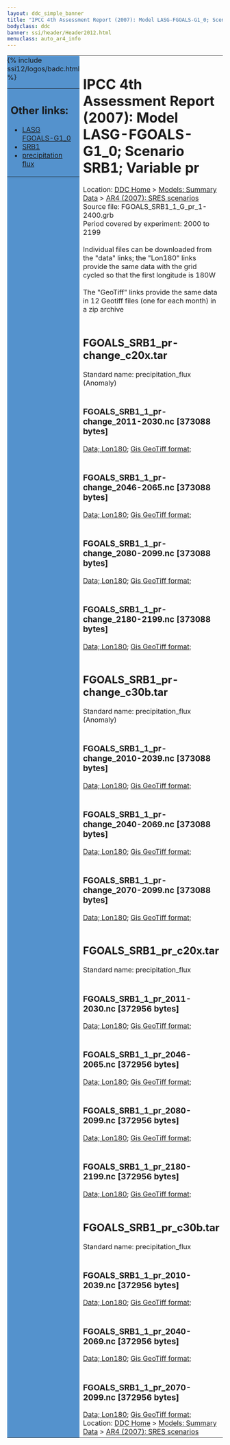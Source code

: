 ```yaml
---
layout: ddc_simple_banner
title: "IPCC 4th Assessment Report (2007): Model LASG-FGOALS-G1_0; Scenario SRB1; Variable pr"
bodyclass: ddc
banner: ssi/header/Header2012.html
menuclass: auto_ar4_info
---
```



<table width="100%" border="0" cellspacing="0" cellpadding="0" style="border-collapse: collapse;">
<tr style="margin:0;padding:0;border:0;">
<td style="margin:0;padding:0;border:0;height:1pt;width:150pt;background:#5492CD;" valign="top" >

<div id="lh-col2" class="auto_ar4_info">
<table class="menumain" bgcolor="#5492CD" cellspacing="0" width="100%" border="0">
<tr><td>
<h2> Other links:</h2>
<ul>
<li><a href="/auto/ar4/model-LASG-FGOALS-G1_0.html">LASG<br/>FGOALS-G1_0</a></li>
<li><a href="/auto/ar4/scenario-SRB1.html">SRB1</a></li>
<li><a href="/auto/ar4/var-precipitation_flux.html">precipitation flux</a></li>
</ul>
</td></tr>
{% include ssi12/logos/badc.html %}
</table>
</div>
</td>
<td><h1>IPCC 4th Assessment Report (2007): Model LASG-FGOALS-G1_0; Scenario SRB1; Variable pr</h1>

<!-- Breadcrumb1 -->
<div id="breadcrumb1" align="left">
Location: <a href="/index.html">DDC Home</a> > <a href="/sim/gcm_clim/">Models: Summary Data</a>
> <a href="/sim/gcm_clim/SRES_AR4/index.html">AR4 (2007): SRES scenarios</a>
</div>
<!-- End of Breadcrumb1 -->Source file: FGOALS_SRB1_1_G_pr_1-2400.grb
<br/>
Period covered by experiment: 2000 to 2199<br/>
<br/>Individual files can be downloaded from the "data" links; the "Lon180" links provide the same data
         with the grid cycled so that the first longitude is 180W<br/>
<br/>The "GeoTiff" links provide the same data in 12 Geotiff files (one for each month)
          in a zip archive<br/>
<br/><h2>FGOALS_SRB1_pr-change_c20x.tar</h2>
Standard name: precipitation_flux (Anomaly)<br>
<br/><h3>FGOALS_SRB1_1_pr-change_2011-2030.nc [373088 bytes]</h3>
<a href="/cgi-bin/downl/ar4_nc/pr/FGOALS_SRB1_1_pr-change_2011-2030.nc">Data; </a><a href="/cgi-bin/downl/ar4_nc/pr/FGOALS_SRB1_1_pr-change_2011-2030.cyto180.nc"> Lon180</a>; <a href="/cgi-bin/downl/ar4_tif/pr/FGOALS_SRB1_1_pr-change_2011-2030.zip">Gis GeoTiff format; </a><br/>
<br/><h3>FGOALS_SRB1_1_pr-change_2046-2065.nc [373088 bytes]</h3>
<a href="/cgi-bin/downl/ar4_nc/pr/FGOALS_SRB1_1_pr-change_2046-2065.nc">Data; </a><a href="/cgi-bin/downl/ar4_nc/pr/FGOALS_SRB1_1_pr-change_2046-2065.cyto180.nc"> Lon180</a>; <a href="/cgi-bin/downl/ar4_tif/pr/FGOALS_SRB1_1_pr-change_2046-2065.zip">Gis GeoTiff format; </a><br/>
<br/><h3>FGOALS_SRB1_1_pr-change_2080-2099.nc [373088 bytes]</h3>
<a href="/cgi-bin/downl/ar4_nc/pr/FGOALS_SRB1_1_pr-change_2080-2099.nc">Data; </a><a href="/cgi-bin/downl/ar4_nc/pr/FGOALS_SRB1_1_pr-change_2080-2099.cyto180.nc"> Lon180</a>; <a href="/cgi-bin/downl/ar4_tif/pr/FGOALS_SRB1_1_pr-change_2080-2099.zip">Gis GeoTiff format; </a><br/>
<br/><h3>FGOALS_SRB1_1_pr-change_2180-2199.nc [373088 bytes]</h3>
<a href="/cgi-bin/downl/ar4_nc/pr/FGOALS_SRB1_1_pr-change_2180-2199.nc">Data; </a><a href="/cgi-bin/downl/ar4_nc/pr/FGOALS_SRB1_1_pr-change_2180-2199.cyto180.nc"> Lon180</a>; <a href="/cgi-bin/downl/ar4_tif/pr/FGOALS_SRB1_1_pr-change_2180-2199.zip">Gis GeoTiff format; </a><br/>
<br/><h2>FGOALS_SRB1_pr-change_c30b.tar</h2>
Standard name: precipitation_flux (Anomaly)<br>
<br/><h3>FGOALS_SRB1_1_pr-change_2010-2039.nc [373088 bytes]</h3>
<a href="/cgi-bin/downl/ar4_nc/pr/FGOALS_SRB1_1_pr-change_2010-2039.nc">Data; </a><a href="/cgi-bin/downl/ar4_nc/pr/FGOALS_SRB1_1_pr-change_2010-2039.cyto180.nc"> Lon180</a>; <a href="/cgi-bin/downl/ar4_tif/pr/FGOALS_SRB1_1_pr-change_2010-2039.zip">Gis GeoTiff format; </a><br/>
<br/><h3>FGOALS_SRB1_1_pr-change_2040-2069.nc [373088 bytes]</h3>
<a href="/cgi-bin/downl/ar4_nc/pr/FGOALS_SRB1_1_pr-change_2040-2069.nc">Data; </a><a href="/cgi-bin/downl/ar4_nc/pr/FGOALS_SRB1_1_pr-change_2040-2069.cyto180.nc"> Lon180</a>; <a href="/cgi-bin/downl/ar4_tif/pr/FGOALS_SRB1_1_pr-change_2040-2069.zip">Gis GeoTiff format; </a><br/>
<br/><h3>FGOALS_SRB1_1_pr-change_2070-2099.nc [373088 bytes]</h3>
<a href="/cgi-bin/downl/ar4_nc/pr/FGOALS_SRB1_1_pr-change_2070-2099.nc">Data; </a><a href="/cgi-bin/downl/ar4_nc/pr/FGOALS_SRB1_1_pr-change_2070-2099.cyto180.nc"> Lon180</a>; <a href="/cgi-bin/downl/ar4_tif/pr/FGOALS_SRB1_1_pr-change_2070-2099.zip">Gis GeoTiff format; </a><br/>
<br/><h2>FGOALS_SRB1_pr_c20x.tar</h2>
Standard name: precipitation_flux<br>
<br/><h3>FGOALS_SRB1_1_pr_2011-2030.nc [372956 bytes]</h3>
<a href="/cgi-bin/downl/ar4_nc/pr/FGOALS_SRB1_1_pr_2011-2030.nc">Data; </a><a href="/cgi-bin/downl/ar4_nc/pr/FGOALS_SRB1_1_pr_2011-2030.cyto180.nc"> Lon180</a>; <a href="/cgi-bin/downl/ar4_tif/pr/FGOALS_SRB1_1_pr_2011-2030.zip">Gis GeoTiff format; </a><br/>
<br/><h3>FGOALS_SRB1_1_pr_2046-2065.nc [372956 bytes]</h3>
<a href="/cgi-bin/downl/ar4_nc/pr/FGOALS_SRB1_1_pr_2046-2065.nc">Data; </a><a href="/cgi-bin/downl/ar4_nc/pr/FGOALS_SRB1_1_pr_2046-2065.cyto180.nc"> Lon180</a>; <a href="/cgi-bin/downl/ar4_tif/pr/FGOALS_SRB1_1_pr_2046-2065.zip">Gis GeoTiff format; </a><br/>
<br/><h3>FGOALS_SRB1_1_pr_2080-2099.nc [372956 bytes]</h3>
<a href="/cgi-bin/downl/ar4_nc/pr/FGOALS_SRB1_1_pr_2080-2099.nc">Data; </a><a href="/cgi-bin/downl/ar4_nc/pr/FGOALS_SRB1_1_pr_2080-2099.cyto180.nc"> Lon180</a>; <a href="/cgi-bin/downl/ar4_tif/pr/FGOALS_SRB1_1_pr_2080-2099.zip">Gis GeoTiff format; </a><br/>
<br/><h3>FGOALS_SRB1_1_pr_2180-2199.nc [372956 bytes]</h3>
<a href="/cgi-bin/downl/ar4_nc/pr/FGOALS_SRB1_1_pr_2180-2199.nc">Data; </a><a href="/cgi-bin/downl/ar4_nc/pr/FGOALS_SRB1_1_pr_2180-2199.cyto180.nc"> Lon180</a>; <a href="/cgi-bin/downl/ar4_tif/pr/FGOALS_SRB1_1_pr_2180-2199.zip">Gis GeoTiff format; </a><br/>
<br/><h2>FGOALS_SRB1_pr_c30b.tar</h2>
Standard name: precipitation_flux<br>
<br/><h3>FGOALS_SRB1_1_pr_2010-2039.nc [372956 bytes]</h3>
<a href="/cgi-bin/downl/ar4_nc/pr/FGOALS_SRB1_1_pr_2010-2039.nc">Data; </a><a href="/cgi-bin/downl/ar4_nc/pr/FGOALS_SRB1_1_pr_2010-2039.cyto180.nc"> Lon180</a>; <a href="/cgi-bin/downl/ar4_tif/pr/FGOALS_SRB1_1_pr_2010-2039.zip">Gis GeoTiff format; </a><br/>
<br/><h3>FGOALS_SRB1_1_pr_2040-2069.nc [372956 bytes]</h3>
<a href="/cgi-bin/downl/ar4_nc/pr/FGOALS_SRB1_1_pr_2040-2069.nc">Data; </a><a href="/cgi-bin/downl/ar4_nc/pr/FGOALS_SRB1_1_pr_2040-2069.cyto180.nc"> Lon180</a>; <a href="/cgi-bin/downl/ar4_tif/pr/FGOALS_SRB1_1_pr_2040-2069.zip">Gis GeoTiff format; </a><br/>
<br/><h3>FGOALS_SRB1_1_pr_2070-2099.nc [372956 bytes]</h3>
<a href="/cgi-bin/downl/ar4_nc/pr/FGOALS_SRB1_1_pr_2070-2099.nc">Data; </a><a href="/cgi-bin/downl/ar4_nc/pr/FGOALS_SRB1_1_pr_2070-2099.cyto180.nc"> Lon180</a>; <a href="/cgi-bin/downl/ar4_tif/pr/FGOALS_SRB1_1_pr_2070-2099.zip">Gis GeoTiff format; </a><br/>
<!-- Breadcrumb2 -->
<div id="breadcrumb2" align="left">
Location: <a href="/index.html">DDC Home</a> > <a href="/sim/gcm_clim/">Models: Summary Data</a>
> <a href="/sim/gcm_clim/SRES_AR4/index.html">AR4 (2007): SRES scenarios</a>
</div>
<!-- End of Breadcrumb2 --></td></tr></table>
